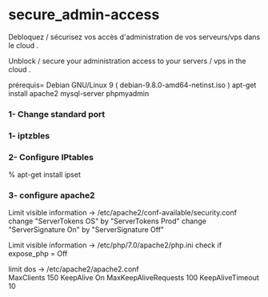 # secure_admin-access
Debloquez / sécurisez  vos accès d'administration de vos serveurs/vps dans le  cloud .

Unblock / secure your administration access to your servers / vps in the cloud .

prérequis= Debian GNU/Linux 9 ( debian-9.8.0-amd64-netinst.iso )
apt-get install apache2 mysql-server phpmyadmin
### 1- Change standard port 

### 1- iptzbles
### 2- Configure IPtables 
   
   % apt-get install ipset
   
### 3- configure apache2 

Limit visible information  -> /etc/apache2/conf-available/security.conf
   change "ServerTokens OS"   by   "ServerTokens Prod"
   change "ServerSignature On"   by   "ServerSignature Off"
   
Limit visible information  -> /etc/php/7.0/apache2/php.ini
   check if expose_php = Off
   
limit dos -> /etc/apache2/apache2.conf   
      MaxClients 150
      KeepAlive On
      MaxKeepAliveRequests 100
      KeepAliveTimeout 10
